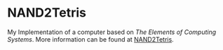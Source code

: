 # NAND2Tetris

My Implementation of a computer based on *The Elements of Computing Systems*.
More information can be found at [NAND2Tetris](https://www.nand2tetris.org).

